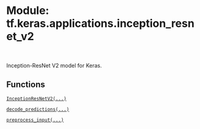 <div itemscope itemtype="http://developers.google.com/ReferenceObject">
<meta itemprop="name" content="tf.keras.applications.inception_resnet_v2" />
<meta itemprop="path" content="Stable" />
</div>

# Module: tf.keras.applications.inception_resnet_v2


<table class="tfo-notebook-buttons tfo-api" align="left">
</table>



Inception-ResNet V2 model for Keras.



## Functions

[`InceptionResNetV2(...)`](../../../tf/keras/applications/InceptionResNetV2.md)

[`decode_predictions(...)`](../../../tf/keras/applications/inception_resnet_v2/decode_predictions.md)

[`preprocess_input(...)`](../../../tf/keras/applications/inception_resnet_v2/preprocess_input.md)

